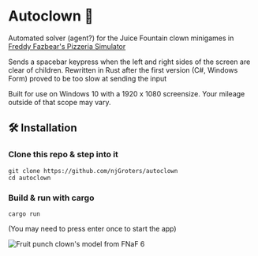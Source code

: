 # Autoclown 🤡

Automated solver (agent?) for the Juice Fountain clown minigames in [Freddy Fazbear's Pizzeria Simulator](https://store.steampowered.com/app/738060/Freddy_Fazbears_Pizzeria_Simulator/)

Sends a spacebar keypress when the left and right sides of the screen are clear of children. Rewritten in Rust after the first version (C#, Windows Form) proved to be too slow at sending the input

Built for use on Windows 10 with a 1920 x 1080 screensize. Your mileage outside of that scope may vary. 

## 🛠️ Installation

### Clone this repo & step into it

```shell
git clone https://github.com/njGroters/autoclown
cd autoclown
```

### Build & run with cargo

```shell
cargo run
```

(You may need to press enter once to start the app) 

![Fruit punch clown's model from FNaF 6](https://static.wikia.nocookie.net/freddy-fazbears-pizza/images/c/cb/FruitPunchClown.png)
